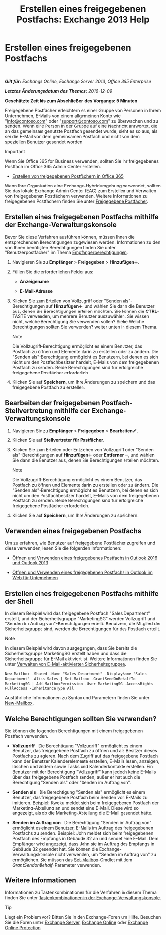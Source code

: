 ﻿---
title: 'Erstellen eines freigegebenen Postfachs: Exchange 2013 Help'
TOCTitle: Erstellen eines freigegebenen Postfachs
ms:assetid: d34bc827-1e83-4a7f-a219-8ba9c19fe24b
ms:mtpsurl: https://technet.microsoft.com/de-de/library/JJ150570(v=EXCHG.150)
ms:contentKeyID: 50476785
ms.date: 04/24/2018
mtps_version: v=EXCHG.150
ms.translationtype: HT
---

# Erstellen eines freigegebenen Postfachs

 

_**Gilt für:** Exchange Online, Exchange Server 2013, Office 365 Enterprise_

_**Letztes Änderungsdatum des Themas:** 2016-12-09_

**Geschätzte Zeit bis zum Abschließen des Vorgangs: 5 Minuten**

Freigegebene Postfächer erleichtern es einer Gruppe von Personen in Ihrem Unternehmen, E-Mails von einem allgemeinen Konto wie "info@contoso.com" oder "support@contoso.com" zu überwachen und zu senden. Wenn eine Person in der Gruppe auf eine Nachricht antwortet, die an das gemeinsam genutzte Postfach gesendet wurde, sieht es so aus, als sei die E-Mail von dem gemeinsamen Postfach und nicht von dem speziellen Benutzer gesendet worden.


> [!IMPORTANT]
> Wenn Sie Office 365 for Business verwenden, sollten Sie Ihr freigegebenes Postfach im Office 365 Admin Center erstellen. 
> <UL>
> <LI>
> <P><A href="https://go.microsoft.com/fwlink/p/?linkid=834766">Erstellen von freigegebenen Postfächern in Office 365</A></P></LI></UL>



Wenn Ihre Organisation eine Exchange-Hybridumgebung verwendet, sollten Sie das lokale Exchange Admin Center (EAC) zum Erstellen und Verwalten von freigegebenen Postfächern verwenden. Weitere Informationen zu freigegebenen Postfächern finden Sie unter [Freigegebene Postfächer](shared-mailboxes-exchange-2013-help.md).

## Erstellen eines freigegebenen Postfachs mithilfe der Exchange-Verwaltungskonsole

Bevor Sie diese Verfahren ausführen können, müssen Ihnen die entsprechenden Berechtigungen zugewiesen werden. Informationen zu den von Ihnen benötigten Berechtigungen finden Sie unter "Benutzerpostfächer" im Thema [Empfängerberechtigungen](recipients-permissions-exchange-2013-help.md).

1.  Navigieren Sie zu **Empfänger** \> **Freigegeben** \> **Hinzufügen**![Hinzufügen (Symbol)](images/JJ218640.c1e75329-d6d7-4073-a27d-498590bbb558(EXCHG.150).gif "Hinzufügen (Symbol)").

2.  Füllen Sie die erforderlichen Felder aus:
    
      - **Anzeigename**
    
      - **E-Mail-Adresse**

3.  Klicken Sie zum Erteilen von Vollzugriff oder "Senden als"-Berechtigungen auf **Hinzufügen**![Hinzufügen (Symbol)](images/JJ218640.c1e75329-d6d7-4073-a27d-498590bbb558(EXCHG.150).gif "Hinzufügen (Symbol)"), und wählen Sie dann die Benutzer aus, denen Sie Berechtigungen erteilen möchten. Sie können die **CTRL**-TASTE verwenden, um mehrere Benutzer auszuwählen. Sie wissen nicht, welche Berechtigung Sie verwenden sollen? Siehe Welche Berechtigungen sollten Sie verwenden? weiter unten in diesem Thema.
    

    > [!NOTE]
    > Die Vollzugriff-Berechtigung ermöglicht es einem Benutzer, das Postfach zu öffnen und Elemente darin zu erstellen oder zu ändern. Die "Senden als"-Berechtigung ermöglicht es Benutzern, bei denen es sich nicht um den Postfachbesitzer handelt, E-Mails von dem freigegebenen Postfach zu senden. Beide Berechtigungen sind für erfolgreiche freigegebene Postfächer erforderlich.



4.  Klicken Sie auf **Speichern**, um Ihre Änderungen zu speichern und das freigegebene Postfach zu erstellen.

## Bearbeiten der freigegebenen Postfach-Stellvertretung mithilfe der Exchange-Verwaltungskonsole

1.  Navigieren Sie zu **Empfänger** \> **Freigegeben** \> **Bearbeiten**![Bearbeitungssymbol](images/Bb124582.6f53ccb2-1f13-4c02-bea0-30690e6ea71d(EXCHG.150).gif "Bearbeitungssymbol").

2.  Klicken Sie auf **Stellvertreter für Postfächer**.

3.  Klicken Sie zum Erteilen oder Entziehen von Vollzugriff oder "Senden als"-Berechtigungen auf **Hinzufügen**![Hinzufügen (Symbol)](images/JJ218640.c1e75329-d6d7-4073-a27d-498590bbb558(EXCHG.150).gif "Hinzufügen (Symbol)") oder **Entfernen**![Entfernen (Symbol)](images/JJ657492.479b6ced-8d64-4277-a725-f17fea202b28(EXCHG.150).gif "Entfernen (Symbol)"), und wählen Sie dann die Benutzer aus, denen Sie Berechtigungen erteilen möchten.
    

    > [!NOTE]
    > Die Vollzugriff-Berechtigung ermöglicht es einem Benutzer, das Postfach zu öffnen und Elemente darin zu erstellen oder zu ändern. Die "Senden als"-Berechtigung ermöglicht es Benutzern, bei denen es sich nicht um den Postfachbesitzer handelt, E-Mails von dem freigegebenen Postfach zu senden. Beide Berechtigungen sind für erfolgreiche freigegebene Postfächer erforderlich.



4.  Klicken Sie auf **Speichern**, um Ihre Änderungen zu speichern.

## Verwenden eines freigegebenen Postfachs

Um zu erfahren, wie Benutzer auf freigegebene Postfächer zugreifen und diese verwenden, lesen Sie die folgenden Informationen:

  - [Öffnen und Verwenden eines freigegebenes Postfachs in Outlook 2016 und Outlook 2013](https://go.microsoft.com/fwlink/p/?linkid=834764)

  - [Öffnen und Verwenden eines freigegebenen Postfachs in Outlook im Web für Unternehmen](https://go.microsoft.com/fwlink/p/?linkid=834766)

## Erstellen eines freigegebenen Postfachs mithilfe der Shell

In diesem Beispiel wird das freigegebene Postfach "Sales Department" erstellt, und der Sicherheitsgruppe "MarketingSG" werden Vollzugriff und "Senden im Auftrag von"-Berechtigungen erteilt. Benutzern, die Mitglied der Sicherheitsgruppe sind, werden die Berechtigungen für das Postfach erteilt.


> [!NOTE]
> In diesem Beispiel wird davon ausgegangen, dass Sie bereits die Sicherheitsgruppe MarketingSG erstellt haben und dass die Sicherheitsgruppe für E-Mail aktiviert ist. Weitere Informationen finden Sie unter <A href="https://docs.microsoft.com/de-de/exchange/recipients-in-exchange-online/manage-mail-enabled-security-groups">Verwalten von E-Mail-aktivierten Sicherheitsgruppen</A>.



    New-Mailbox -Shared -Name "Sales Department" -DisplayName "Sales Department" -Alias Sales | Set-Mailbox -GrantSendOnBehalfTo MarketingSG | Add-MailboxPermission -User MarketingSG -AccessRights FullAccess -InheritanceType All

Ausführliche Informationen zu Syntax und Parametern finden Sie unter [New-Mailbox](https://technet.microsoft.com/de-de/library/aa997663\(v=exchg.150\)).

## Welche Berechtigungen sollten Sie verwenden?

Sie können die folgenden Berechtigungen mit einem freigegebenen Postfach verwenden.

  - **Vollzugriff**   Die Berechtigung "Vollzugriff" ermöglicht es einem Benutzer, das freigegebene Postfach zu öffnen und als Besitzer dieses Postfachs zu agieren. Nach dem Zugriff auf das freigegebene Postfach kann der Benutzer Kalenderelemente erstellen, E-Mails lesen, anzeigen, löschen und ändern sowie Tasks und Kalenderkontakte erstellen. Ein Benutzer mit der Berechtigung "Vollzugriff" kann jedoch keine E-Mails über das freigegebene Postfach senden, außer er hat auch die Berechtigung "Senden als" oder "Senden im Auftrag von".

  - **Senden als**   Die Berechtigung "Senden als" ermöglicht es einem Benutzer, das freigegebene Postfach beim Senden von E-Mails zu imitieren. Beispiel: Kweku meldet sich beim freigegebenen Postfach der Marketing-Abteilung an und sendet eine E-Mail. Diese wird so angezeigt, als ob die Marketing-Abteilung die E-Mail gesendet hätte.

  - **Senden im Auftrag von**   Die Berechtigung "Senden im Auftrag von" ermöglicht es einem Benutzer, E-Mails im Auftrag des freigegebenen Postfachs zu senden. Beispiel: John meldet sich beim freigegebenen Postfach des Empfangs in Gebäude 32 an und sendet eine E-Mail. Dem Empfänger wird angezeigt, dass John sie im Auftrag des Empfangs in Gebäude 32 gesendet hat. Sie können die Exchange-Verwaltungskonsole nicht verwenden, um "Senden im Auftrag von" zu ermöglichen. Sie müssen das [Set-Mailbox](https://technet.microsoft.com/de-de/library/bb123981\(v=exchg.150\))-Cmdlet mit dem *GrantSendonBehalf*-Parameter verwenden.

## Weitere Informationen

Informationen zu Tastenkombinationen für die Verfahren in diesem Thema finden Sie unter [Tastenkombinationen in der Exchange-Verwaltungskonsole](keyboard-shortcuts-in-the-exchange-admin-center-exchange-online-protection-help.md).


> [!TIP]
> Liegt ein Problem vor? Bitten Sie in den Exchange-Foren um Hilfe. Besuchen Sie die Foren unter <A href="https://go.microsoft.com/fwlink/p/?linkid=60612">Exchange Server</A>, <A href="https://go.microsoft.com/fwlink/p/?linkid=267542">Exchange Online</A> oder <A href="https://go.microsoft.com/fwlink/p/?linkid=285351">Exchange Online Protection</A>.


